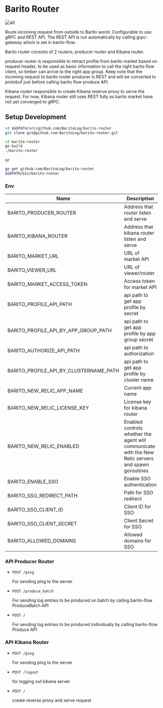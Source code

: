 # Barito Router
![alt](https://travis-ci.org/BaritoLog/barito-router.svg?branch=master)

Route incoming request from outside to Barito world. Configurable to use gRPC and REST API.
The REST API is run automatically by calling grpc-gateway which is set in barito-flow.

Barito router consists of 2 routers; producer router and Kibana router.

producer router is responsible to retract profile from barito market based on request header,
to be used as basic information to call the right barito flow client, so timber can arrive to 
the right app group. Keep note that the incoming request to barito router producer is REST and 
will be converted to protobuf just before calling barito flow produce API.

Kibana router responsible to create Kibana reserve proxy to serve the request.
For now, Kibana router still uses REST fully as barito market have not yet converged to gRPC.

## Setup Development

```sh
cd $GOPATH/src/github.com/BaritoLog/barito-router
git clone git@github.com:BaritoLog/barito-router.git

cd barito-router
go build
./barito-router
```

or

```sh
go get github.com/BaritoLog/barito-router
$GOPATH/bin/barito-router
```

### Env

|Name| Description| Default Value |
|---|---|---|
|BARITO_PRODUCER_ROUTER|Address that router listen and serve|:8081|
|BARITO_KIBANA_ROUTER|Address that kibana router listen and serve|:8082|
|BARITO_MARKET_URL|URL of market API| http://localhost:3000 |
|BARITO_VIEWER_URL|URL of viewer/router| http://localhost:8083 |
|BARITO_MARKET_ACCESS_TOKEN|Access token for market API| - |
|BARITO_PROFILE_API_PATH|api path to get app profile by secret| /api/profile |
|BARITO_PROFILE_API_BY_APP_GROUP_PATH|api path to get app profile by app group secret| /api/profile_by_app_group |
|BARITO_AUTHORIZE_API_PATH|api path to authorization| /api/authorize |
|BARITO_PROFILE_API_BY_CLUSTERNAME_PATH|api path to get app profile by cluster name| /api/v2/profile_by_cluster_name |
|BARITO_NEW_RELIC_APP_NAME|Current app name|barito_router|
|BARITO_NEW_RELIC_LICENSE_KEY|License key for kibana router| - |
|BARITO_NEW_RELIC_ENABLED|Enabled controls whether the agent will communicate with the New Relic servers and spawn goroutines|false|
|BARITO_ENABLE_SSO|Enable SSO authentication| true |
|BARITO_SSO_REDIRECT_PATH|Path for SSO redirect| /auth/callback |
|BARITO_SSO_CLIENT_ID|Client ID for SSO| - |
|BARITO_SSO_CLIENT_SECRET|Client Secret for SSO| - |
|BARITO_ALLOWED_DOMAINS|Allowed domains for SSO| - |


### API Producer Router

- `POST /ping`

  For sending ping to the server
- `POST /produce_batch`

  For sending log entries to be produced on batch by calling barito-flow ProduceBatch API
- `POST /`

  For sending log entries to be produced individually by calling barito-flow Produce API

### API Kibana Router

- `POST /ping`

  For sending ping to the server
- `POST /logout`

  for logging out kibana server
- `POST /`

  create reverse proxy and serve request

